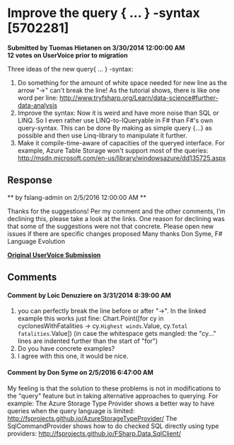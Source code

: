 # Improve the query { ... } -syntax [5702281] #

**Submitted by Tuomas Hietanen on 3/30/2014 12:00:00 AM**  
**12 votes on UserVoice prior to migration**  

Three ideas of the new query{ ... } -syntax:
1) Do something for the amount of white space needed for new line as the arrow "->" can't break the line!
As the tutorial shows, there is like one word per line:
http://www.tryfsharp.org/Learn/data-science#further-data-analysis
2) Improve the syntax: Now it is weird and have more noise than SQL or LINQ. So I even rather use LINQ-to-IQueryable in F# than F#'s own query-syntax. This can be done By making as simple query {...} as possible and then use Linq-library to manipulate it further.
3) Make it compile-time-aware of capacities of the queryed interface. For example, Azure Table Storage won't support most of the queries:
http://msdn.microsoft.com/en-us/library/windowsazure/dd135725.aspx



## Response ##
** by fslang-admin on 2/5/2016 12:00:00 AM **

Thanks for the suggestions! Per my comment and the other comments, I’m declining this, please take a look at the links.
One reason for declining was that some of the suggestions were not that concrete. Please open new issues if there are specific changes proposed
Many thanks
Don Syme, F# Language Evolution


**[Original UserVoice Submission](https://fslang.uservoice.com/forums/245727-f-language/suggestions/5702281)**


## Comments ##


#### Comment by Loic Denuziere on 3/31/2014 8:39:00 AM ####
1) you can perfectly break the line before or after "->". In the linked example this works just fine:
Chart.Point([for cy in cyclonesWithFatalities ->
cy.``Highest winds``.Value,
cy.``Total fatalities``.Value])
(in case the whitespace gets mangled: the "cy..." lines are indented further than the start of "for")
2) Do you have concrete examples?
3) I agree with this one, it would be nice.


#### Comment by Don Syme on 2/5/2016 6:47:00 AM ####
My feeling is that the solution to these problems is not in modifications to the "query" feature but in taking alternative approaches to querying. For example:
The Azure Storage Type Provider shows a better way to have queries when the query language is limited: http://fsprojects.github.io/AzureStorageTypeProvider/
The SqlCommandProvider shows how to do checked SQL directly using type providers: http://fsprojects.github.io/FSharp.Data.SqlClient/

